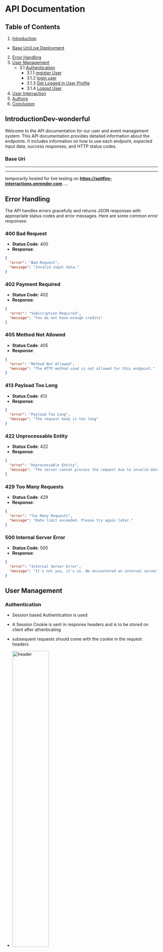 # API Documentation

## Table of Contents

1. [Introduction](#introduction)
- [Base Uri/Live Deployment](#base-uri)
2. [Error Handling](#error-handling)
3. [User Management](#user-management)
   - 3.1 [Authentication](#authentication)
     - 3.1.1 [register User](#register-user)
     - 3.1.2 [login user](#login-user)
     - 3.1.3 [Get Logged in User Profile](#get-currently-logged-in-user-profile)
     - 3.1.4 [Logout User](#logout)
4. [User Interraction](#user-interraction)
4. [Authors](#authors)
5. [Conclusion](#conclusion)



## IntroductionDev-wonderful
Welcome to the API documentation for our user and event management system. This API documentation provides detailed information about the endpoints. It includes information on how to use each endpoint, expected input data, success responses, and HTTP status codes.

### **Base Uri**
----
----
temporarily hosted for live testing on **https://spitfire-interractions.onrender.com**
....


## Error Handling
The API handles errors gracefully and returns JSON responses with appropriate status codes and error messages. Here are some common error responses:

### 400 Bad Request
- **Status Code**: 400
- **Response**:

```JSON
{
  "error": "Bad Request",
  "message": "Invalid input data."
}
```
### 402 Payment Required
- **Status Code**: 402
- **Response**:

```JSON
{
  "error": "Subscription Required",
  "message": "You do not have enough credits"
}
```

### 405 Method Not Allowed
- **Status Code**: 405
- **Response**:

```JSON
{
  "error": "Method Not Allowed",
  "message": "The HTTP method used is not allowed for this endpoint."
}

```
### 413 Payload Too Long
- **Status Code**: 413
- **Response**:

```JSON
{
  "error": "Payload Too Long",
  "message": "The request body is too long"
}

```

### 422 Unprocessable Entity
- **Status Code**: 422
- **Response**:

```JSON
{
  "error": "Unprocessable Entity",
  "message": "The server cannot process the request due to invalid data."
}
```

### 429 Too Many Requests
- **Status Code**: 429
- **Response**:

```JSON
{
  "error": "Too Many Requests",
  "message": "Rate limit exceeded. Please try again later."
}

```

### 500 Internal Server Error
- **Status Code**: 500
- **Response**:

```JSON
{
  "error": "Internal Server Error",
  "message": "It's not you, it's us. We encountered an internal server error."
}

```

## User Management 

### Authentication
- Session based Authentication is used
- A Session Cookie is sent in response headers and is to be stored on client after athenticating
- subsequent requests should come with the cookie in the request headers

- <a href="https://ibb.co/6mc7wYz"><img src="https://i.ibb.co/HVLf476/header.png" alt="header"  width="50%" /></a>

- session cookies expire after 30 days
### register User
- **Endpoint**: **POST** /api/auth/register
- **Description**: Register new user account.
- **Request Body**: 
    - **Input**: JSON with the following.
    ```JSON
    {
      "name": "name",
      "email":"test@mail.com",
      "password": "password",
      "confirm_password": "password"
    }
    ```

- **Success Response**:
    - **Status Code**: 201 (CREATED)
    - **Response**:
    ```JSON
    {
        "message": "User Created Succesfully",
        "data": {
            "name": "name",
            "email": "test@mail.com",
            "id": "1"
        },
    }
    ```


### login User
- **Endpoint**: **POST** /api/auth/login
- **Description**: login user account.
- **Request Body**: 
    - **Input**: JSON with the following.
    ```JSON
    {
      "email":"test@mail.com",
      "password": "password",
    }
    ```

- **Success Response**:
    - **Status Code**: 200 (OK)
    - **Response**:
    ```JSON
    {
        "message": "success",
        "data": {
            "name": "name",
            "email": "test@mail.com",
            "id": "1"
        },
    }
    ```


### Get Currently Logged In User Profile
- **Endpoint**: **GET** /api/auth/@me
- **Description**: Get user details of the currently logged in user
- **Success Response**:
    - **Status Code**: 200 (OK)
    - **Response**:
    ```JSON
    {

      "message": "success",
      "data":{
         "id": "user_id",
         "name": "user display name",
         "email": "user email",
       }
    }

### Logout
- **Endpoint**: **GET/POST** `/api/auth/logout`
- **Description**: log out user session
- **Success Response**:
    - **Status Code**: 200 (OK)
    - **Response**:
    ```JSON
    {
      "message": "success",
    }
    ```
## User Interractions 
The API receives user Requests and acts as a bridge to gracefully transfer the requests to GPT-3.5 and the AI response is converted to JSON  by the API, which is then sent to the user with appropriate status codes.

### Interractions
-   **Endpoint: /api/chat/completions**
-    **Description** Generates a chat completion using the GPT-3.5-turbo model from OpenAI.
- **Request Body**: 
    - **Input**: JSON with the following.
    ```JSON
    {
      "user_input": "what is spitfire?",
    }
    ```

-    **Success Response:**
    - **Status Code**: 201 (Created)
   - **Response**:
      ```JSON
      {
        "message": "Spitfire can refer to different things, so I'll cover a few possibilities"

      }
      ```
## Authors
- [@Godhanded](https://github.com/Godhanded)
- [@Freeman-kuch](https://github.com/Freeman-kuch)
- [@Dev-wonderful](https://github.com/Dev-wonderful)

## Conclusion
